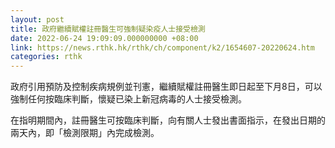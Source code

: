 ```yaml
---
layout: post
title: 政府繼續賦權註冊醫生可強制疑染疫人士接受檢測
date: 2022-06-24 19:09:09.000000000 +08:00
link: https://news.rthk.hk/rthk/ch/component/k2/1654607-20220624.htm
categories: rthk
---
```


政府引用預防及控制疾病規例並刊憲，繼續賦權註冊醫生即日起至下月8日，可以強制任何按臨床判斷，懷疑已染上新冠病毒的人士接受檢測。

在指明期間內，註冊醫生可按臨床判斷，向有關人士發出書面指示，在發出日期的兩天內，即「檢測限期」內完成檢測。
